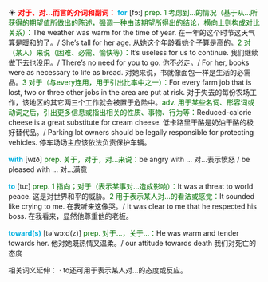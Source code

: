☀ <font color="red">**对于、对…而言的介词和副词：**</font>
<font color="sky blue">**for**</font> [fɔ:] 
<font color="rgb(227, 108, 9)">prep. 1 考虑到…的情况（基于从…所获得的期望值所做出的陈述，强调一种由该期望所得出的结论，横向上则构成对比关系）：</font>The weather was warm for the time of year. 在一年的这个时节这天气算是暖和的了。/ She’s tall for her age. 从她这个年龄看她个子算是高的。<font color="rgb(227, 108, 9)">2 对（某人）来说（困难、必需、愉快等）：</font>It’s useless for us to continue. 我们继续做下去也没用。/ There’s no need for you to go. 你不必走。/ For her, books were as necessary to life as bread. 对她来说，书就像面包一样是生活的必需品。<font color="rgb(227, 108, 9)">3 对于（与every连用，用于引出比率中之一）：</font>For every farm job that is lost, two or three other jobs in the area are put at risk. 对于失去的每份农场工作，该地区的其它两三个工作就会被置于危险中。<font color="rgb(227, 108, 9)">adv. 用于某些名词、形容词或动词之后，引出更多信息或指出相关的性质、事物、行为等：</font>Reduced-calorie cheese is a great substitute for cream cheese. 低卡路里干酪是奶油干酪的极好替代品。/ Parking lot owners should be legally responsible for protecting vehicles. 停车场场主应该依法负责保护车辆。

<font color="sky blue">**with**</font> [wɪð] 
<font color="rgb(227, 108, 9)">prep. 关于，对于，对…来说：</font>be angry with ... 对…表示愤怒 / be pleased with ... 对…满意

<font color="sky blue">**to**</font> [tu:] 
<font color="rgb(227, 108, 9)">prep. 1 指向；对于（表示某事对…造成影响）：</font>It was a threat to world peace. 这是对世界和平的威胁。<font color="rgb(227, 108, 9)">2 用于表示某人对…的看法或感觉：</font>It sounded like crying to me. 在我听来这像哭。/ It was clear to me that he respected his boss. 在我看来，显然他尊重他的老板。

<font color="sky blue">**toward(s)**</font> [tə'wɔ:d(z)] 
<font color="rgb(227, 108, 9)">prep. 对于…，关于…：</font>He was warm and tender towards her. 他对她既热情又温柔。/ our attitude towards death 我们对死亡的态度

相关词义延伸：
· to还可用于表示某人对…的态度或反应。
